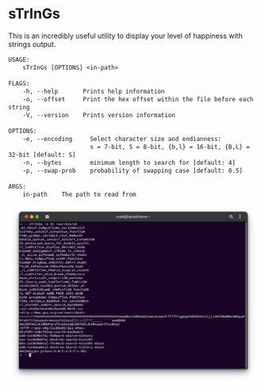 
# sTrInGs
This is an incredibly useful utility to display your level of happiness with strings output.

    USAGE:  
        sTrInGs [OPTIONS] <in-path>

    FLAGS:  
        -h, --help       Prints help information  
        -o, --offset     Print the hex offset within the file before each string
        -V, --version    Prints version information  

    OPTIONS:  
        -e, --encoding     Select character size and endianness: 
                           s = 7-bit, S = 8-bit, {b,l} = 16-bit, {B,L} = 32-bit [default: S]
        -n, --bytes        minimum length to search for [default: 4]  
        -p, --swap-prob    probability of swapping case [default: 0.5]  

    ARGS:  
        in-path    The path to read from

![Alt text](/images/sTrInGs.png?raw=true "Sample usage")
